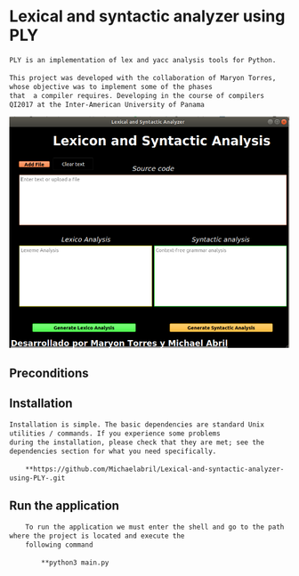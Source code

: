# Lexical and syntactic analyzer using PLY

    PLY is an implementation of lex and yacc analysis tools for Python.
  
    This project was developed with the collaboration of Maryon Torres, whose objective was to implement some of the phases
    that  a compiler requires. Developing in the course of compilers QI2017 at the Inter-American University of Panama

![Captura](vista/compilers.png)

## Preconditions


## Installation
    Installation is simple. The basic dependencies are standard Unix utilities / commands. If you experience some problems
    during the installation, please check that they are met; see the dependencies section for what you need specifically.
    
        **https://github.com/Michaelabril/Lexical-and-syntactic-analyzer-using-PLY-.git

## Run the application
        To run the application we must enter the shell and go to the path where the project is located and execute the
        following command
        
            **python3 main.py
